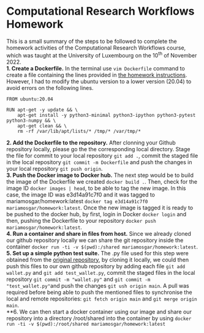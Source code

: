 # Computational Research Workflows Homework
This is a small summary of the steps to be followed to complete the homework activities of the Computational Research Workflows course, which was taught at the University of Luxembourg on the 10<sup>th</sup> of November 2022.  
**1. Create a Dockerfile.** In the terminal use `vim Dockerfile` command to create a file containing the lines provided in [the homework instructions](https://github.com/jhale/computational-workflows-homework). However, I had to modify the ubuntu version to a lower version (20.04) to avoid errors on the following lines. 
```
FROM ubuntu:20.04

RUN apt-get -y update && \
    apt-get install -y python3-minimal python3-ipython python3-pytest python3-numpy && \
    apt-get clean && \
    rm -rf /var/lib/apt/lists/* /tmp/* /var/tmp/*
```
**2. Add the Dockerfile to the repository.** After clonning your Github repository locally, please go the the corresponding local directory. Stage the file for commit to your local repository `git add .`, commit the staged file in the local repository `git commit -m Dockerfile` and push the changes in your local repository `git push origin`.  
**3. Push the Docker image to Docker hub.** The next step would be to build the image of the Dockerfile we created `docker build .`. Then, check for the image ID `docker images | head`, to be able to tag the new image. In this case, the image ID was e3d14a91c7f0 and it was tagged to mariamosgar/homework:latest `docker tag e3d14a91c7f0 mariamosgar/homework:latest`. Once the new image is tagged it is ready to be pushed to the docker hub, by first, login in Docker `docker login` and then, pushing the Dockerfile to your repository `docker push mariamosgar/homework:latest`.  
**4. Run a container and share in files from host.** Since we already cloned our github repository locally we can share the git repository inside the container `docker run -ti -v $(pwd):/shared mariamosgar/homework:latest`.  
**5. Set up a simple python test suite.** The .py file used for this step were obtained from the [original repository](https://github.com/jhale/computational-workflows-homework), by cloning it locally, we could then push this files to our own github repository by adding each file `git add wallet.py` and `git add test_wallet.py`, commit the staged files in the local repository `git commit -m "wallet.py"` and `git commit -m "test_wallet.py"`and push the changes `git ush origin main`.  A pull was required before being able to push the mentioned files to synchronise the local and remote repositories: `git fetch origin main` and `git merge origin main`.  
**6. We can then start a docker container using our image and share our repository into a directory /root/shared into the container by using `docker run -ti -v $(pwd):/root/shared mariamosgar/homework:latest`
